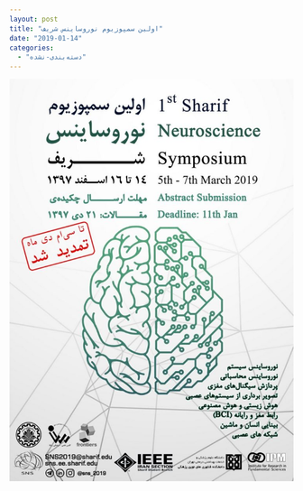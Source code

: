 ```yaml
---
layout: post
title: "اولین سمپوزیوم نوروساینس شریف"
date: "2019-01-14"
categories: 
  - "دسته‌بندی-نشده"
---
```


![](assets/images/8FC1EEC8-BAAF-458D-BDDA-AB58A97B8EBD-724x1024.jpeg)
